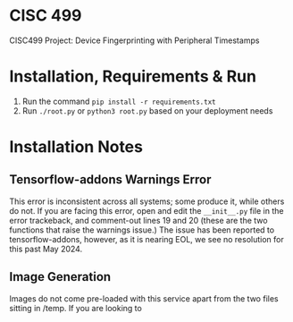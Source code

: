 # CISC 499
CISC499 Project: Device Fingerprinting with Peripheral Timestamps

# Installation, Requirements & Run
1. Run the command ```pip install -r requirements.txt```
2. Run ```./root.py``` or ```python3 root.py``` based on your deployment needs

# Installation Notes
## Tensorflow-addons Warnings Error
This error is inconsistent across all systems; some produce it, while others do not. If you are facing this error, open and edit the ```__init__.py``` file in the error trackeback, and comment-out lines 19 and 20 (these are the two functions that raise the warnings issue.) The issue has been reported to tensorflow-addons, however, as it is nearing EOL, we see no resolution for this past May 2024.

## Image Generation
Images do not come pre-loaded with this service apart from the two files sitting in /temp. If you are looking to 